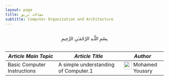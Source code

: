 ```yaml
---
layout: page
title: مقالات بَرِيق
subtitle: Computer Organization and Architecture
---
```


<br>

<center>بِسْمِ اللَّـهِ الرَّحْمَـٰنِ الرَّحِيمِ </center>

<br>

| _Article Main Topic_        | _Article Title_                        | _Author_        |
|-----------------------------|----------------------------------------|-----------------|
| Basic Computer Instructions | A simple understanding of Computer.1 | <img style="float: left; width: 25px; padding: 0px 5px 0px 0px;" src="../assets/img/authors/youssry.png"> Mohamed Youssry |


